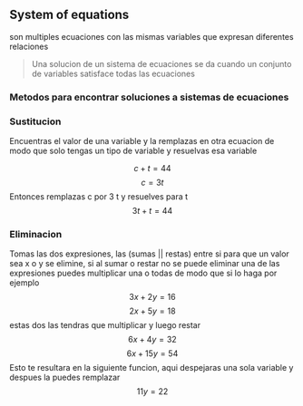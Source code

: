 ## System of equations
son multiples ecuaciones con las mismas variables que expresan diferentes relaciones
> Una solucion de un sistema de ecuaciones se da cuando un conjunto de variables satisface todas las ecuaciones

### Metodos para encontrar soluciones a sistemas de ecuaciones

### Sustitucion
Encuentras el valor de una variable y la remplazas en otra ecuacion de modo que solo tengas un tipo de variable y resuelvas esa variable

$$ c + t = 44 $$
$$ c = 3t$$
Entonces remplazas c por 3 t y resuelves para t
$$ 3t + t = 44 $$
### Eliminacion
Tomas las dos expresiones, las (sumas || restas) entre si para que un valor sea x o y se elimine, si al sumar o restar no se puede eliminar una de las expresiones puedes multiplicar una o todas de modo que si lo haga por ejemplo
$$ 3x + 2y = 16 $$
$$ 2x + 5y = 18$$
estas dos las tendras que multiplicar y luego restar
$$ 6x + 4y = 32 $$
$$ 6x + 15y = 54 $$
Esto te resultara en la siguiente funcion, aqui despejaras una sola variable y despues la puedes remplazar
$$ 11y = 22 $$